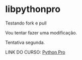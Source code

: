 # libpythonpro
Testando fork e pull

Vou tentar fazer uma modificação.

Tentativa segunda.


LINK DO CURSO: [Python Pro](https://pythonpro.com.br/)

